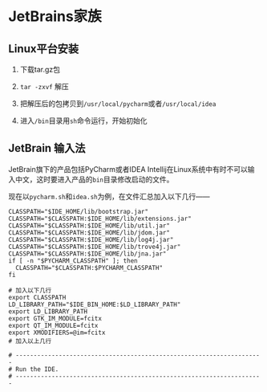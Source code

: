 # JetBrains家族

## Linux平台安装

1. 下载tar.gz包

2. `tar -zxvf` 解压

3. 把解压后的包拷贝到`/usr/local/pycharm`或者`/usr/local/idea`

4. 进入`/bin`目录用`sh`命令运行，开始初始化


## JetBrain 输入法

JetBrain旗下的产品包括PyCharm或者IDEA Intellij在Linux系统中有时不可以输入中文，这时要进入产品的`bin`目录修改启动的文件。

现在以`pycharm.sh`和`idea.sh`为例，在文件汇总加入以下几行——


```
CLASSPATH="$IDE_HOME/lib/bootstrap.jar"
CLASSPATH="$CLASSPATH:$IDE_HOME/lib/extensions.jar"
CLASSPATH="$CLASSPATH:$IDE_HOME/lib/util.jar"
CLASSPATH="$CLASSPATH:$IDE_HOME/lib/jdom.jar"
CLASSPATH="$CLASSPATH:$IDE_HOME/lib/log4j.jar"
CLASSPATH="$CLASSPATH:$IDE_HOME/lib/trove4j.jar"
CLASSPATH="$CLASSPATH:$IDE_HOME/lib/jna.jar"
if [ -n "$PYCHARM_CLASSPATH" ]; then
  CLASSPATH="$CLASSPATH:$PYCHARM_CLASSPATH"
fi

# 加入以下几行
export CLASSPATH
LD_LIBRARY_PATH="$IDE_BIN_HOME:$LD_LIBRARY_PATH"
export LD_LIBRARY_PATH
export GTK_IM_MODULE=fcitx
export QT_IM_MODULE=fcitx
export XMODIFIERS=@im=fcitx
# 加入以上几行

# ---------------------------------------------------------------------
# Run the IDE.
# ---------------------------------------------------------------------
```